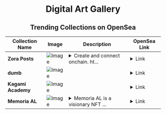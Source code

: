 <div align="center">

# Digital Art Gallery

## Trending Collections on OpenSea

| Collection Name                       | Image                                                                                     | Description                       | OpenSea Link                                                                                          |
|---------------------------------------|-------------------------------------------------------------------------------------------|-----------------------------------|--------------------------------------------------------------------------------------------------------|
| **Zora Posts** | ![Image](https://i.seadn.io/s/raw/files/1b3625772c88e538aa698a00fcae0714.jpg?w=500&auto=format?w=200&auto=format) | <details><summary>Create and connect onchain. ht...</summary>Create and connect onchain. https://zora.co</details> | <details><summary>Link</summary>[Zora Posts](https://opensea.io/collection/zora-posts-11883)</details> |
| **dumb** | ![Image](https://i.seadn.io/s/raw/files/fd60a826f7aead7f3e7a18446cca28dc.png?w=500&auto=format?w=200&auto=format) |  | <details><summary>Link</summary>[dumb](https://opensea.io/collection/dumb-25)</details> |
| **Kagami Academy** | ![Image](https://i.seadn.io/s/raw/files/1b2db5d35de9fbc808bd5bf85e278761.png?w=500&auto=format?w=200&auto=format) |  | <details><summary>Link</summary>[Kagami Academy](https://opensea.io/collection/kagami-academy-5)</details> |
| **Memoria AL** | ![Image](https://i.seadn.io/s/raw/files/a1390c80e3f40f4f665c82ee645a5bd6.png?w=500&auto=format?w=200&auto=format) | <details><summary>Memoria AL is a visionary NFT ...</summary>Memoria AL is a visionary NFT collection of 2,000 unique digital assets that go beyond collectibles. Each NFT acts as a decentralized Node, enabling holders to actively support the Memoria L1 chain infrastructure while unlocking exclusive benefits. Be part of the Memoria ecosystem and fuel the future of decentralized Web3 vibes!</details> | <details><summary>Link</summary>[Memoria AL](https://opensea.io/collection/v-726)</details> |

</div>